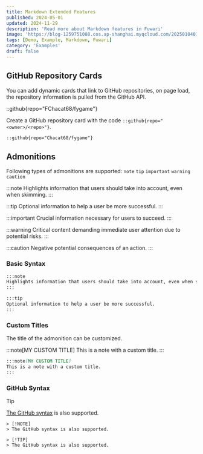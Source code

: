 ```yaml
---
title: Markdown Extended Features
published: 2024-05-01
updated: 2024-11-29
description: 'Read more about Markdown features in Fuwari'
image: 'https://blog-1259751088.cos.ap-shanghai.myqcloud.com/20250104010045379.png?imageSlim'
tags: [Demo, Example, Markdown, Fuwari]
category: 'Examples'
draft: false
---
```


## GitHub Repository Cards
You can add dynamic cards that link to GitHub repositories, on page load, the repository information is pulled from the GitHub API. 

::github{repo="FChacat68/fygame"}

Create a GitHub repository card with the code `::github{repo="<owner>/<repo>"}`.

```markdown
::github{repo="Chacat68/fygame"}
```

## Admonitions

Following types of admonitions are supported: `note` `tip` `important` `warning` `caution`

:::note
Highlights information that users should take into account, even when skimming.
:::

:::tip
Optional information to help a user be more successful.
:::

:::important
Crucial information necessary for users to succeed.
:::

:::warning
Critical content demanding immediate user attention due to potential risks.
:::

:::caution
Negative potential consequences of an action.
:::

### Basic Syntax

```markdown
:::note
Highlights information that users should take into account, even when skimming.
:::

:::tip
Optional information to help a user be more successful.
:::
```

### Custom Titles

The title of the admonition can be customized.

:::note[MY CUSTOM TITLE]
This is a note with a custom title.
:::

```markdown
:::note[MY CUSTOM TITLE]
This is a note with a custom title.
:::
```

### GitHub Syntax

> [!TIP]
> [The GitHub syntax](https://github.com/orgs/community/discussions/16925) is also supported.

```
> [!NOTE]
> The GitHub syntax is also supported.

> [!TIP]
> The GitHub syntax is also supported.
```
